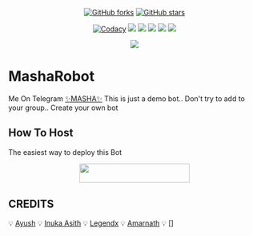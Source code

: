 <p align="center">
    <a href="https://github.com/Mr-dark-prince/MashaRoBot/network"><img src="https://img.shields.io/github/forks/Mr-dark-prince/MashaRoBot?style=for-the-badge" alt="GitHub forks" /></a>
    <a href="https://github.com/Mr-dark-prince/MashaRoBot/stargazers"><img src="https://img.shields.io/github/stars/Mr-dark-prince/MashaRoBot?style=for-the-badge" alt="GitHub stars" /></a>
</p>
<p align="center">
    <a href="https://app.codacy.com/manual/Mr-Dark-Prince/MashaRoBot/dashboard"> <img src="https://img.shields.io/codacy/grade/4d58f2a402b54aed8a7d95f7add45a81?color=brightgreen&logo=codacy&logoColor=green&style=for-the-badge" alt="Codacy" /></a>
    <a href="https://github.com/Mr-Dark-Prince/MashaRoBot"> <img src="https://img.shields.io/github/repo-size/Mr-Dark-Prince/MashaRoBot?color=orange&logo=github&logoColor=green&style=for-the-badge" /></a>
    <a href="https://github.com/Mr-Dark-Prince/MashaRoBot/commits/prince"> <img src="https://img.shields.io/github/last-commit/Mr-Dark-Prince/MashaRoBot?color=brown&logo=github&logoColor=green&style=for-the-badge" /></a>
    <a href="https://github.com/Mr-Dark-Prince/MashaRoBot/issues"> <img src="https://img.shields.io/github/issues/Mr-Dark-Prince/MashaRoBot?color=blueviolet&logo=github&logoColor=green&style=for-the-badge" /></a>
    <a href="https://github.com/Mr-Dark-Prince/MashaRoBot/network/members"> <img src="https://img.shields.io/github/forks/Mr-Dark-Prince/MashaRoBot?color=red&logo=github&logoColor=green&style=for-the-badge" /></a>  
    <a href="https://pypi.org/project/Telethon/"> <img src="https://img.shields.io/pypi/v/telethon?color=yellow&label=telethon&logo=python&logoColor=green&style=for-the-badge" /></a>
</p>

<p align="center">
  <img src="https://media.giphy.com/media/Qv9p77hBf48DutDzvr/giphy.gif">
</p>

# MashaRobot
Me On Telegram [✨MASHA✨](https://t.me/MashaRoBot)
This is just a demo bot.. Don't try to add to your group.. Create your own bot 
## How To Host
The easiest way to deploy this Bot
<p align="center"><a href="https://heroku.com/deploy?template=https://github.com/Mr-Dark-Prince/MashaRoBot"> <img src="https://img.shields.io/badge/Deploy%20To%20Heroku-black?style=for-the-badge&logo=heroku" width="220" height="38.45"/></a></p>
 
## CREDITS

💡 [Ayush](https://github.com/MissJuliaRobot/MissJuliaRobot)
💡 [Inuka Asith](https://github.com/inukaasith)
💡 [Legendx](https://github.com/LEGENDXOP)
💡 [Amarnath](https://github.com/Amarnathcdj)
💡 []
